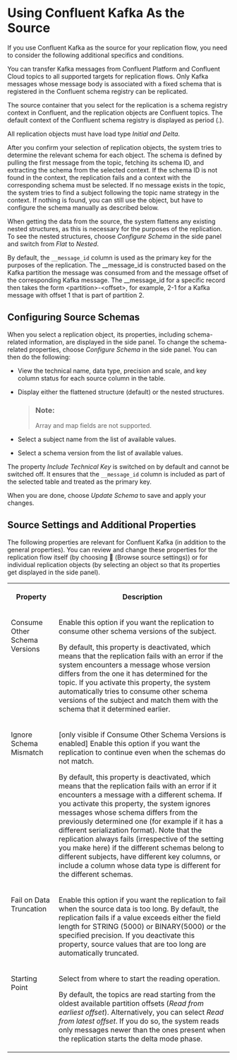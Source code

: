 <!-- loio4f2d0a8f23384efdab6891b29093786a -->

<link rel="stylesheet" type="text/css" href="../css/sap-icons.css"/>

# Using Confluent Kafka As the Source

If you use Confluent Kafka as the source for your replication flow, you need to consider the following additional specifics and conditions.

You can transfer Kafka messages from Confluent Platform and Confluent Cloud topics to all supported targets for replication flows. Only Kafka messages whose message body is associated with a fixed schema that is registered in the Confluent schema registry can be replicated.

The source container that you select for the replication is a schema registry context in Confluent, and the replication objects are Confluent topics. The default context of the Confluent schema registry is displayed as period \(.\).

All replication objects must have load type *Initial and Delta*.

After you confirm your selection of replication objects, the system tries to determine the relevant schema for each object. The schema is defined by pulling the first message from the topic, fetching its schema ID, and extracting the schema from the selected context. If the schema ID is not found in the context, the replication fails and a context with the corresponding schema must be selected. If no message exists in the topic, the system tries to find a subject following the topic name strategy in the context. If nothing is found, you can still use the object, but have to configure the schema manually as described below.

When getting the data from the source, the system flattens any existing nested structures, as this is necessary for the purposes of the replication. To see the nested structures, choose *Configure Schema* in the side panel and switch from *Flat* to *Nested*.

By default, the `__message_id` column is used as the primary key for the purposes of the replication. The \_\_message\_id is constructed based on the Kafka partition the message was consumed from and the message offset of the corresponding Kafka message. The \_\_message\_id for a specific record then takes the form <partition\>-<offset\>, for example, 2-1 for a Kafka message with offset 1 that is part of partition 2.



<a name="loio4f2d0a8f23384efdab6891b29093786a__section_c51_myq_5bc"/>

## Configuring Source Schemas

When you select a replication object, its properties, including schema-related information, are displayed in the side panel. To change the schema-related properties, choose *Configure Schema* in the side panel. You can then do the following:

-   View the technical name, data type, precision and scale, and key column status for each source column in the table.

-   Display either the flattened structure \(default\) or the nested structures.

    > ### Note:  
    > Array and map fields are not supported.

-   Select a subject name from the list of available values.

-   Select a schema version from the list of available values.


The property *Include Technical Key* is switched on by default and cannot be switched off. It ensures that the `__message_id` column is included as part of the selected table and treated as the primary key.

When you are done, choose *Update Schema* to save and apply your changes.



<a name="loio4f2d0a8f23384efdab6891b29093786a__section_ReplFlow_Confluent_Properties"/>

## Source Settings and Additional Properties

The following properties are relevant for Confluent Kafka \(in addition to the general properties\). You can review and change these properties for the replication flow itself \(by choosing <span class="FPA-icons-V3"></span> \(Browse source settings\)\) or for individual replication objects \(by selecting an object so that its properties get displayed in the side panel\).


<table>
<tr>
<th valign="top">

Property

</th>
<th valign="top">

Description

</th>
</tr>
<tr>
<td valign="top">

Consume Other Schema Versions

</td>
<td valign="top">

Enable this option if you want the replication to consume other schema versions of the subject. 

By default, this property is deactivated, which means that the replication fails with an error if the system encounters a message whose version differs from the one it has determined for the topic. If you activate this property, the system automatically tries to consume other schema versions of the subject and match them with the schema that it determined earlier.

</td>
</tr>
<tr>
<td valign="top">

Ignore Schema Mismatch

</td>
<td valign="top">

\[only visible if Consume Other Schema Versions is enabled\] Enable this option if you want the replication to continue even when the schemas do not match. 

By default, this property is deactivated, which means that the replication fails with an error if it encounters a message with a different schema. If you activate this property, the system ignores messages whose schema differs from the previously determined one \(for example if it has a different serialization format\). Note that the replication always fails \(irrespective of the setting you make here\) if the different schemas belong to different subjects, have different key columns, or include a column whose data type is different for the different schemas.

</td>
</tr>
<tr>
<td valign="top">

Fail on Data Truncation

</td>
<td valign="top">

Enable this option if you want the replication to fail when the source data is too long. By default, the replication fails if a value exceeds either the field length for STRING \(5000\) or BINARY\(5000\) or the specified precision. If you deactivate this property, source values that are too long are automatically truncated.

</td>
</tr>
<tr>
<td valign="top">

Starting Point

</td>
<td valign="top">

Select from where to start the reading operation. 

By default, the topics are read starting from the oldest available partition offsets \(*Read from earliest offset*\). Alternatively, you can select *Read from latest offset*. If you do so, the system reads only messages newer than the ones present when the replication starts the delta mode phase.

</td>
</tr>
</table>


